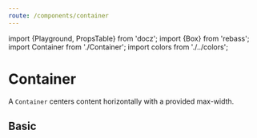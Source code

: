 ```yaml
---
route: /components/container
---
```


import {Playground, PropsTable} from 'docz';
import {Box} from 'rebass';
import Container from './Container';
import colors from './../colors';

# Container

A `Container` centers content horizontally with a provided max-width.

<PropsTable of={Container} />

## Basic

<Playground>
  <Container maxWidth={300}>
    <Box bg={colors.gray} p={3} />
  </Container>
</Playground>
